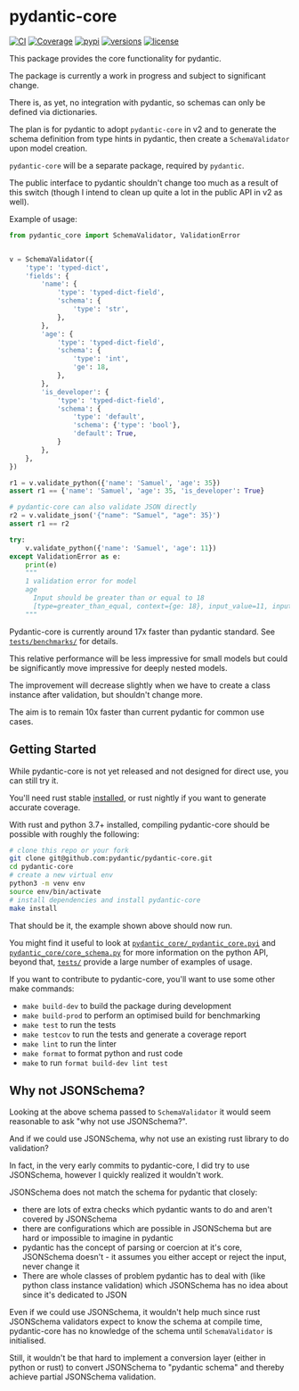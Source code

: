 # pydantic-core

[![CI](https://github.com/pydantic/pydantic-core/workflows/ci/badge.svg?event=push)](https://github.com/pydantic/pydantic-core/actions?query=event%3Apush+branch%3Amain+workflow%3Aci)
[![Coverage](https://codecov.io/gh/pydantic/pydantic-core/branch/main/graph/badge.svg)](https://codecov.io/gh/pydantic/pydantic-core)
[![pypi](https://img.shields.io/pypi/v/pydantic-core.svg)](https://pypi.python.org/pypi/pydantic-core)
[![versions](https://img.shields.io/pypi/pyversions/pydantic-core.svg)](https://github.com/pydantic/pydantic-core)
[![license](https://img.shields.io/github/license/pydantic/pydantic-core.svg)](https://github.com/pydantic/pydantic-core/blob/main/LICENSE)

This package provides the core functionality for pydantic.

The package is currently a work in progress and subject to significant change.

There is, as yet, no integration with pydantic, so schemas can only be defined via dictionaries.

The plan is for pydantic to adopt `pydantic-core` in v2 and to generate the schema definition from type hints in
pydantic, then create a `SchemaValidator` upon model creation.

`pydantic-core` will be a separate package, required by `pydantic`.

The public interface to pydantic shouldn't change too much as a result of this switch
(though I intend to clean up quite a lot in the public API in v2 as well).

Example of usage:

```py
from pydantic_core import SchemaValidator, ValidationError


v = SchemaValidator({
    'type': 'typed-dict',
    'fields': {
        'name': {
            'type': 'typed-dict-field',
            'schema': {
                'type': 'str',
            },
        },
        'age': {
            'type': 'typed-dict-field',
            'schema': {
                'type': 'int',
                'ge': 18,
            },
        },
        'is_developer': {
            'type': 'typed-dict-field',
            'schema': {
                'type': 'default',
                'schema': {'type': 'bool'},
                'default': True,
            }
        },
    },
})

r1 = v.validate_python({'name': 'Samuel', 'age': 35})
assert r1 == {'name': 'Samuel', 'age': 35, 'is_developer': True}

# pydantic-core can also validate JSON directly
r2 = v.validate_json('{"name": "Samuel", "age": 35}')
assert r1 == r2

try:
    v.validate_python({'name': 'Samuel', 'age': 11})
except ValidationError as e:
    print(e)
    """
    1 validation error for model
    age
      Input should be greater than or equal to 18
      [type=greater_than_equal, context={ge: 18}, input_value=11, input_type=int]
    """
```

Pydantic-core is currently around 17x faster than pydantic standard.
See [`tests/benchmarks/`](./tests/benchmarks/) for details.

This relative performance will be less impressive for small models but could be significantly move impressive
for deeply nested models.

The improvement will decrease slightly when we have to create a class instance after validation,
but shouldn't change more.

The aim is to remain 10x faster than current pydantic for common use cases.

## Getting Started

While pydantic-core is not yet released and not designed for direct use, you can still try it.

You'll need rust stable [installed](https://rustup.rs/), or rust nightly if you want to generate accurate coverage.

With rust and python 3.7+ installed, compiling pydantic-core should be possible with roughly the following:

```bash
# clone this repo or your fork
git clone git@github.com:pydantic/pydantic-core.git
cd pydantic-core
# create a new virtual env
python3 -m venv env
source env/bin/activate
# install dependencies and install pydantic-core
make install
```

That should be it, the example shown above should now run.

You might find it useful to look at [`pydantic_core/_pydantic_core.pyi`](./pydantic_core/_pydantic_core.pyi) and
[`pydantic_core/core_schema.py`](./pydantic_core/core_schema.py) for more information on the python API,
beyond that, [`tests/`](./tests) provide a large number of examples of usage.

If you want to contribute to pydantic-core, you'll want to use some other make commands:
* `make build-dev` to build the package during development
* `make build-prod` to perform an optimised build for benchmarking
* `make test` to run the tests
* `make testcov` to run the tests and generate a coverage report
* `make lint` to run the linter
* `make format` to format python and rust code
* `make` to run `format build-dev lint test`

## Why not JSONSchema?

Looking at the above schema passed to `SchemaValidator` it would seem reasonable to ask "why not use JSONSchema?".

And if we could use JSONSchema, why not use an existing rust library to do validation?

In fact, in the very early commits to pydantic-core, I did try to use JSONSchema,
however I quickly realized it wouldn't work.

JSONSchema does not match the schema for pydantic that closely:
* there are lots of extra checks which pydantic wants to do and aren't covered by JSONSchema
* there are configurations which are possible in JSONSchema but are hard or impossible to imagine in pydantic
* pydantic has the concept of parsing or coercion at it's core, JSONSchema doesn't -
  it assumes you either accept or reject the input, never change it
* There are whole classes of problem pydantic has to deal with (like python class instance validation) which JSONSchema
  has no idea about since it's dedicated to JSON

Even if we could use JSONSchema, it wouldn't help much since rust JSONSchema validators expect to know the
schema at compile time, pydantic-core has no knowledge of the schema until `SchemaValidator` is initialised.

Still, it wouldn't be that hard to implement a conversion layer (either in python or rust) to convert JSONSchema
to "pydantic schema" and thereby achieve partial JSONSchema validation.
